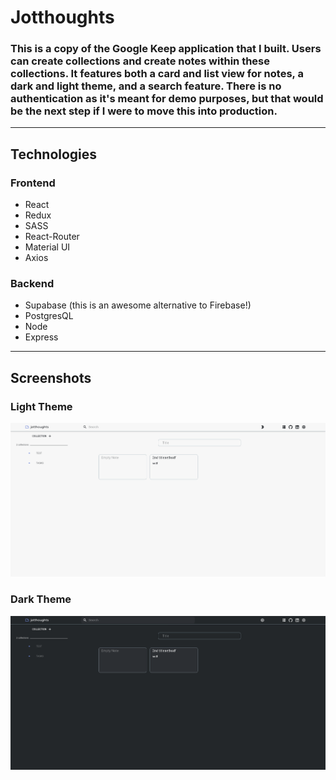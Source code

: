 # Jotthoughts

### This is a copy of the Google Keep application that I built. Users can create collections and create notes within these collections. It features both a card and list view for notes, a dark and light theme, and a search feature. There is no authentication as it's meant for demo purposes, but that would be the next step if I were to move this into production.

---

## Technologies

### Frontend

- React
- Redux
- SASS
- React-Router
- Material UI
- Axios

### Backend

- Supabase (this is an awesome alternative to Firebase!)
- PostgresQL
- Node
- Express

---

## Screenshots

### Light Theme

![picture](Screenshots/lighttheme.png)

### Dark Theme

![picture](Screenshots/darktheme.png)
